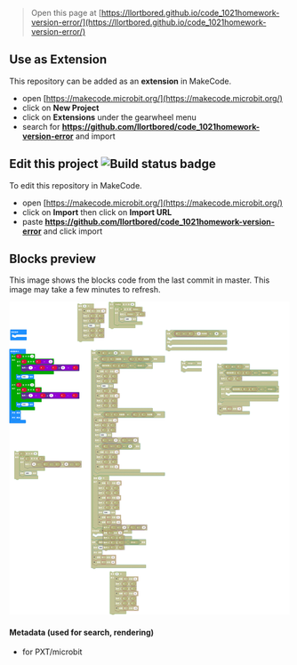 
> Open this page at [https://llortbored.github.io/code_1021homework-version-error/](https://llortbored.github.io/code_1021homework-version-error/)

## Use as Extension

This repository can be added as an **extension** in MakeCode.

* open [https://makecode.microbit.org/](https://makecode.microbit.org/)
* click on **New Project**
* click on **Extensions** under the gearwheel menu
* search for **https://github.com/llortbored/code_1021homework-version-error** and import

## Edit this project ![Build status badge](https://github.com/llortbored/code_1021homework-version-error/workflows/MakeCode/badge.svg)

To edit this repository in MakeCode.

* open [https://makecode.microbit.org/](https://makecode.microbit.org/)
* click on **Import** then click on **Import URL**
* paste **https://github.com/llortbored/code_1021homework-version-error** and click import

## Blocks preview

This image shows the blocks code from the last commit in master.
This image may take a few minutes to refresh.

![A rendered view of the blocks](https://github.com/llortbored/code_1021homework-version-error/raw/master/.github/makecode/blocks.png)

#### Metadata (used for search, rendering)

* for PXT/microbit
<script src="https://makecode.com/gh-pages-embed.js"></script><script>makeCodeRender("{{ site.makecode.home_url }}", "{{ site.github.owner_name }}/{{ site.github.repository_name }}");</script>
